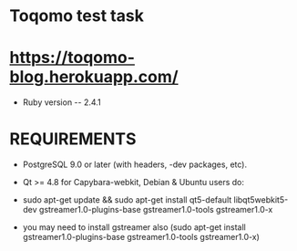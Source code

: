 # Toqomo test task

# https://toqomo-blog.herokuapp.com/

* Ruby version -- 2.4.1

# REQUIREMENTS

* PostgreSQL 9.0 or later (with headers, -dev packages, etc).

* Qt >= 4.8 for Capybara-webkit, Debian & Ubuntu users do:

* sudo apt-get update && sudo apt-get install qt5-default libqt5webkit5-dev gstreamer1.0-plugins-base gstreamer1.0-tools gstreamer1.0-x

* you may need to install gstreamer also (sudo apt-get install gstreamer1.0-plugins-base gstreamer1.0-tools gstreamer1.0-x)
